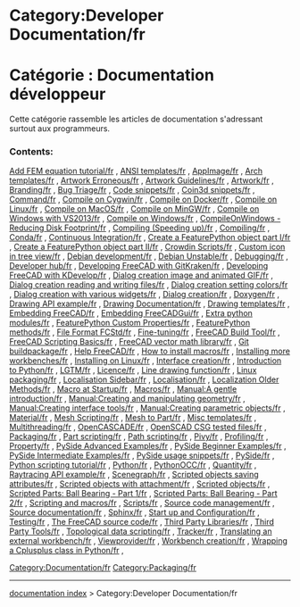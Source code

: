 # Category:Developer Documentation/fr
# Catégorie : Documentation développeur 

Cette catégorie rassemble les articles de documentation s\'adressant surtout aux programmeurs.

### Contents:

[Add FEM equation tutorial/fr](Add_FEM_equation_tutorial/fr.md) , [ANSI templates/fr](ANSI_templates/fr.md) , [AppImage/fr](AppImage/fr.md) , [Arch templates/fr](Arch_templates/fr.md) , [Artwork Erroneous/fr](Artwork_Erroneous/fr.md) , [Artwork Guidelines/fr](Artwork_Guidelines/fr.md) , [Artwork/fr](Artwork/fr.md) , [Branding/fr](Branding/fr.md) , [Bug Triage/fr](Bug_Triage/fr.md) , [Code snippets/fr](Code_snippets/fr.md) , [Coin3d snippets/fr](Coin3d_snippets/fr.md) , [Command/fr](Command/fr.md) , [Compile on Cygwin/fr](Compile_on_Cygwin/fr.md) , [Compile on Docker/fr](Compile_on_Docker/fr.md) , [Compile on Linux/fr](Compile_on_Linux/fr.md) , [Compile on MacOS/fr](Compile_on_MacOS/fr.md) , [Compile on MinGW/fr](Compile_on_MinGW/fr.md) , [Compile on Windows with VS2013/fr](Compile_on_Windows_with_VS2013/fr.md) , [Compile on Windows/fr](Compile_on_Windows/fr.md) , [CompileOnWindows - Reducing Disk Footprint/fr](CompileOnWindows_-_Reducing_Disk_Footprint/fr.md) , [Compiling (Speeding up)/fr](Compiling_(Speeding_up)/fr.md) , [Compiling/fr](Compiling/fr.md) , [Conda/fr](Conda/fr.md) , [Continuous Integration/fr](Continuous_Integration/fr.md) , [Create a FeaturePython object part I/fr](Create_a_FeaturePython_object_part_I/fr.md) , [Create a FeaturePython object part II/fr](Create_a_FeaturePython_object_part_II/fr.md) , [Crowdin Scripts/fr](Crowdin_Scripts/fr.md) , [Custom icon in tree view/fr](Custom_icon_in_tree_view/fr.md) , [Debian development/fr](Debian_development/fr.md) , [Debian Unstable/fr](Debian_Unstable/fr.md) , [Debugging/fr](Debugging/fr.md) , [Developer hub/fr](Developer_hub/fr.md) , [Developing FreeCAD with GitKraken/fr](Developing_FreeCAD_with_GitKraken/fr.md) , [Developing FreeCAD with KDevelop/fr](Developing_FreeCAD_with_KDevelop/fr.md) , [Dialog creation image and animated GIF/fr](Dialog_creation_image_and_animated_GIF/fr.md) , [Dialog creation reading and writing files/fr](Dialog_creation_reading_and_writing_files/fr.md) , [Dialog creation setting colors/fr](Dialog_creation_setting_colors/fr.md) , [Dialog creation with various widgets/fr](Dialog_creation_with_various_widgets/fr.md) , [Dialog creation/fr](Dialog_creation/fr.md) , [Doxygen/fr](Doxygen/fr.md) , [Drawing API example/fr](Drawing_API_example/fr.md) , [Drawing Documentation/fr](Drawing_Documentation/fr.md) , [Drawing templates/fr](Drawing_templates/fr.md) , [Embedding FreeCAD/fr](Embedding_FreeCAD/fr.md) , [Embedding FreeCADGui/fr](Embedding_FreeCADGui/fr.md) , [Extra python modules/fr](Extra_python_modules/fr.md) , [FeaturePython Custom Properties/fr](FeaturePython_Custom_Properties/fr.md) , [FeaturePython methods/fr](FeaturePython_methods/fr.md) , [File Format FCStd/fr](File_Format_FCStd/fr.md) , [Fine-tuning/fr](Fine-tuning/fr.md) , [FreeCAD Build Tool/fr](FreeCAD_Build_Tool/fr.md) , [FreeCAD Scripting Basics/fr](FreeCAD_Scripting_Basics/fr.md) , [FreeCAD vector math library/fr](FreeCAD_vector_math_library/fr.md) , [Git buildpackage/fr](Git_buildpackage/fr.md) , [Help FreeCAD/fr](Help_FreeCAD/fr.md) , [How to install macros/fr](How_to_install_macros/fr.md) , [Installing more workbenches/fr](Installing_more_workbenches/fr.md) , [Installing on Linux/fr](Installing_on_Linux/fr.md) , [Interface creation/fr](Interface_creation/fr.md) , [Introduction to Python/fr](Introduction_to_Python/fr.md) , [LGTM/fr](LGTM/fr.md) , [Licence/fr](Licence/fr.md) , [Line drawing function/fr](Line_drawing_function/fr.md) , [Linux packaging/fr](Linux_packaging/fr.md) , [Localisation Sidebar/fr](Localisation_Sidebar/fr.md) , [Localisation/fr](Localisation/fr.md) , [Localization Older Methods/fr](Localization_Older_Methods/fr.md) , [Macro at Startup/fr](Macro_at_Startup/fr.md) , [Macros/fr](Macros/fr.md) , [Manual:A gentle introduction/fr](Manual:A_gentle_introduction/fr.md) , [Manual:Creating and manipulating geometry/fr](Manual:Creating_and_manipulating_geometry/fr.md) , [Manual:Creating interface tools/fr](Manual:Creating_interface_tools/fr.md) , [Manual:Creating parametric objects/fr](Manual:Creating_parametric_objects/fr.md) , [Material/fr](Material/fr.md) , [Mesh Scripting/fr](Mesh_Scripting/fr.md) , [Mesh to Part/fr](Mesh_to_Part/fr.md) , [Misc templates/fr](Misc_templates/fr.md) , [Multithreading/fr](Multithreading/fr.md) , [OpenCASCADE/fr](OpenCASCADE/fr.md) , [OpenSCAD CSG tested files/fr](OpenSCAD_CSG_tested_files/fr.md) , [Packaging/fr](Packaging/fr.md) , [Part scripting/fr](Part_scripting/fr.md) , [Path scripting/fr](Path_scripting/fr.md) , [Pivy/fr](Pivy/fr.md) , [Profiling/fr](Profiling/fr.md) , [Property/fr](Property/fr.md) , [PySide Advanced Examples/fr](PySide_Advanced_Examples/fr.md) , [PySide Beginner Examples/fr](PySide_Beginner_Examples/fr.md) , [PySide Intermediate Examples/fr](PySide_Intermediate_Examples/fr.md) , [PySide usage snippets/fr](PySide_usage_snippets/fr.md) , [PySide/fr](PySide/fr.md) , [Python scripting tutorial/fr](Python_scripting_tutorial/fr.md) , [Python/fr](Python/fr.md) , [PythonOCC/fr](PythonOCC/fr.md) , [Quantity/fr](Quantity/fr.md) , [Raytracing API example/fr](Raytracing_API_example/fr.md) , [Scenegraph/fr](Scenegraph/fr.md) , [Scripted objects saving attributes/fr](Scripted_objects_saving_attributes/fr.md) , [Scripted objects with attachment/fr](Scripted_objects_with_attachment/fr.md) , [Scripted objects/fr](Scripted_objects/fr.md) , [Scripted Parts: Ball Bearing - Part 1/fr](Scripted_Parts:_Ball_Bearing_-_Part_1/fr.md) , [Scripted Parts: Ball Bearing - Part 2/fr](Scripted_Parts:_Ball_Bearing_-_Part_2/fr.md) , [Scripting and macros/fr](Scripting_and_macros/fr.md) , [Scripts/fr](Scripts/fr.md) , [Source code management/fr](Source_code_management/fr.md) , [Source documentation/fr](Source_documentation/fr.md) , [Sphinx/fr](Sphinx/fr.md) , [Start up and Configuration/fr](Start_up_and_Configuration/fr.md) , [Testing/fr](Testing/fr.md) , [The FreeCAD source code/fr](The_FreeCAD_source_code/fr.md) , [Third Party Libraries/fr](Third_Party_Libraries/fr.md) , [Third Party Tools/fr](Third_Party_Tools/fr.md) , [Topological data scripting/fr](Topological_data_scripting/fr.md) , [Tracker/fr](Tracker/fr.md) , [Translating an external workbench/fr](Translating_an_external_workbench/fr.md) , [Viewprovider/fr](Viewprovider/fr.md) , [Workbench creation/fr](Workbench_creation/fr.md) , [Wrapping a Cplusplus class in Python/fr](Wrapping_a_Cplusplus_class_in_Python/fr.md) ,

[Category:Documentation/fr](Category:Documentation/fr.md) [Category:Packaging/fr](Category:Packaging/fr.md)

---
[documentation index](../README.md) > Category:Developer Documentation/fr
